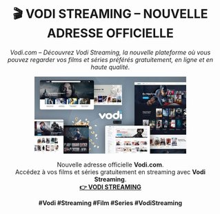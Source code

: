 <h1 align="center">🎬 VODI STREAMING – NOUVELLE ADRESSE OFFICIELLE</h1>

<p align="center">
  <em>Vodi.com – Découvrez Vodi Streaming, la nouvelle plateforme où vous pouvez regarder vos films et séries préférés gratuitement, en ligne et en haute qualité.</em>
</p>

<p align="center">
  <a href="https://jtrouve.com/vodi" target="_blank">
    <img src="./vodi.jpg" alt="Vodi Streaming – site officiel de Vodi.com" style="width:70%; max-width:400px; height:auto;">
  </a>
</p>

<p align="center">
  Nouvelle adresse officielle <strong>Vodi.com</strong>.<br>
  Accédez à vos films et séries gratuitement en streaming avec <strong>Vodi Streaming</strong>.<br>
  <a href="https://jtrouve.com/vodi" target="_blank"><strong>👉 VODI STREAMING</strong></a>
</p>

<p align="center">
  <strong>#Vodi #Streaming #Film #Series #VodiStreaming</strong>
</p>

<!-- vodi, vodi.com, vodi streaming, vodi films, vodi séries, vodi series, vodi tv, vodi site, vodi officiel -->
